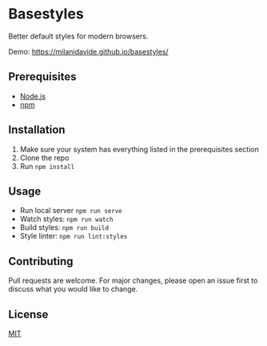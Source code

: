 # Basestyles

Better default styles for modern browsers.

Demo: https://milanidavide.github.io/basestyles/

## Prerequisites

- [Node.js](https://nodejs.org)
- [npm](https://www.npmjs.com)

## Installation

1. Make sure your system has everything listed in the prerequisites section
2. Clone the repo
3. Run `npm install`

## Usage

- Run local server `npm run serve`
- Watch styles: `npm run watch`
- Build styles: `npm run build`
- Style linter: `npm run lint:styles`

## Contributing
Pull requests are welcome. For major changes, please open an issue first to discuss what you would like to change.

## License
[MIT](https://choosealicense.com/licenses/mit/)
